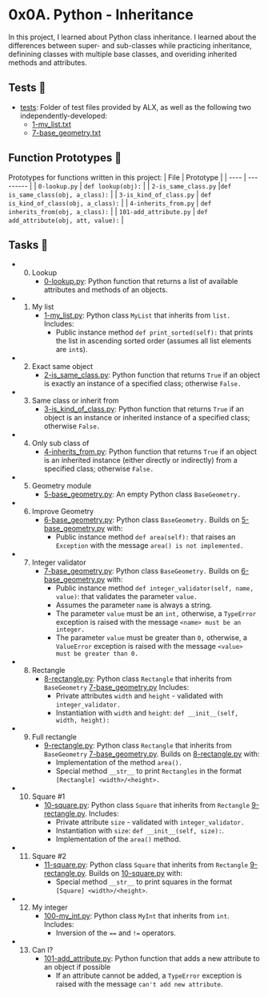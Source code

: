 
# 0x0A. Python - Inheritance

In this project, I learned about Python class inheritance. I learned about the differences between super- and sub-classes while practicing inheritance, definining classes with multiple base classes, and overiding inherited methods and attributes.

## Tests 🧪

- [tests](https://github.com/richard-1257/alx-higher_level_programming/tree/master/0x0A-python-inheritance/test): Folder of test files provided by ALX, as well as the following two independently-developed:
  - [1-my_list.txt](https://github.com/richard-1257/alx-higher_level_programming/blob/master/0x0A-python-inheritance/test/1-my_list.txt)
  - [7-base_geometry.txt](https://github.com/richard-1257/alx-higher_level_programming/blob/master/0x0A-python-inheritance/test/7-base_geometry.txt)

## Function Prototypes 💾
Prototypes for functions written in this project:
| File | Prototype |
| ---- | --------- |
| `0-lookup.py` | `def lookup(obj):` |
| `2-is_same_class.py` |`def is_same_class(obj, a_class):` |
| `3-is_kind_of_class.py` | `def is_kind_of_class(obj, a_class):` |
| `4-inherits_from.py` | `def inherits_from(obj, a_class):` |
| `101-add_attribute.py` | `def add_attribute(obj, att, value):` |


## Tasks 📃
- 0. Lookup
     - [0-lookup.py](https://github.com/richard-1257/alx-higher_level_programming/blob/master/0x0A-python-inheritance/0-lookup.py):  Python function that returns a list of available attributes and methods of an objects.
     

- 1. My list
     - [1-my_list.py](https://github.com/richard-1257/alx-higher_level_programming/blob/master/0x0A-python-inheritance/1-my_list.py): Python class `MyList` that inherits from `list.` Includes:
       - Public instance method `def print_sorted(self):` that prints the list in ascending sorted order (assumes all list elements are `int`s).
     

- 2. Exact same object
     - [2-is_same_class.py](https://github.com/richard-1257/alx-higher_level_programming/blob/master/0x0A-python-inheritance/2-is_same_class.py): Python function that returns `True` if an object is exactly an instance of a specified class; otherwise `False.`


- 3. Same class or inherit from
     - [3-is_kind_of_class.py](https://github.com/richard-1257/alx-higher_level_programming/blob/master/0x0A-python-inheritance/3-is_kind_of_class.py): Python function that returns `True` if an object is an instance or inherited instance of a specified class; otherwise `False.`

- 4. Only sub class of
     - [4-inherits_from.py](https://github.com/richard-1257/alx-higher_level_programming/blob/master/0x0A-python-inheritance/4-inherits_from.py): Python function that returns `True` if an object is an inherited instance (either directly or indirectly) from a specified class; otherwise `False.`
     
- 5. Geometry module
     - [5-base_geometry.py](https://github.com/richard-1257/alx-higher_level_programming/blob/master/0x0A-python-inheritance/5-base_geometry.py): An empty Python class `BaseGeometry.`
     
- 6. Improve Geometry
     - [6-base_geometry.py](https://github.com/richard-1257/alx-higher_level_programming/blob/master/0x0A-python-inheritance/6-base_geometry.py): Python class `BaseGeometry.` Builds on [5-base_geometry.py](https://github.com/richard-1257/alx-higher_level_programming/blob/master/0x0A-python-inheritance/5-base_geometry.py) with:
       - Public instance method `def area(self):` that raises an `Exception` with the message `area() is not implemented.`
     
- 7. Integer validator
     - [7-base_geometry.py](https://github.com/richard-1257/alx-higher_level_programming/blob/master/0x0A-python-inheritance/7-base_geometry.py):  Python class `BaseGeometry.` Builds on [6-base_geometry.py](https://github.com/richard-1257/alx-higher_level_programming/blob/master/0x0A-python-inheritance/6-base_geometry.py) with:
       - Public instance method `def integer_validator(self, name, value)`: that validates the parameter `value.`
       - Assumes the parameter `name` is always a string.
       - The parameter `value` must be an `int,` otherwise, a `TypeError` exception is raised with the message `<name> must be an integer.`
       - The parameter `value` must be greater than `0,` otherwise, a `ValueError` exception is raised with the message `<value> must be greater than 0.`

- 8. Rectangle
     - [8-rectangle.py](https://github.com/richard-1257/alx-higher_level_programming/blob/master/0x0A-python-inheritance/8-rectangle.py): Python class `Rectangle` that inherits from `BaseGeometry` [7-base_geometry.py](https://github.com/richard-1257/alx-higher_level_programming/blob/master/0x0A-python-inheritance/7-base_geometry.py) Includes:
       - Private attributes `width` and `height` - validated with `integer_validator.`
       - Instantiation with `width` and `height`: `def __init__(self, width, height):`
     
- 9. Full rectangle
     - [9-rectangle.py](https://github.com/richard-1257/alx-higher_level_programming/blob/master/0x0A-python-inheritance/9-rectangle.py): Python class `Rectangle` that inherits from `BaseGeometry` [7-base_geometry.py](https://github.com/richard-1257/alx-higher_level_programming/blob/master/0x0A-python-inheritance/7-base_geometry.py). Builds on [8-rectangle.py](https://github.com/richard-1257/alx-higher_level_programming/blob/master/0x0A-python-inheritance/8-rectangle.py) with:
       - Implementation of the method `area().`
       - Special method `__str__` to print `Rectangles` in the format `[Rectangle] <width>/<height>.`
     
- 10. Square #1
      - [10-square.py](https://github.com/richard-1257/alx-higher_level_programming/blob/master/0x0A-python-inheritance/10-square.py): Python class `Square` that inherits from `Rectangle` [9-rectangle.py](https://github.com/richard-1257/alx-higher_level_programming/blob/master/0x0A-python-inheritance/9-rectangle.py). Includes:
        - Private attribute `size` - validated with `integer_validator.`
        - Instantiation with `size`: `def __init__(self, size):`.
        - Implementation of the `area()` method.
      
- 11. Square #2
      - [11-square.py](https://github.com/richard-1257/alx-higher_level_programming/blob/master/0x0A-python-inheritance/11-square.py): Python class `Square` that inherits from `Rectangle` [9-rectangle.py](https://github.com/richard-1257/alx-higher_level_programming/blob/master/0x0A-python-inheritance/9-rectangle.py). Builds on [10-square.py](https://github.com/richard-1257/alx-higher_level_programming/blob/master/0x0A-python-inheritance/10-square.py) with:
        - Special method `__str__` to print squares in the format `[Square] <width>/<height>`.
      
- 12. My integer
      - [100-my_int.py](https://github.com/richard-1257/alx-higher_level_programming/blob/master/0x0A-python-inheritance/100-my_int.py): Python class `MyInt` that inherits from `int`. Includes:
        - Inversion of the `==` and `!=` operators.
      
- 13. Can I?
      - [101-add_attribute.py](https://github.com/richard-1257/alx-higher_level_programming/blob/master/0x0A-python-inheritance/101-add_attribute.py): Python function that adds a new attribute to an object if possible
        - If an attribute cannot be added, a `TypeError` exception is raised with the message `can't add new attribute`.
